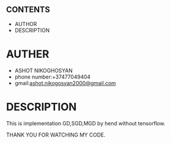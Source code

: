 ## CONTENTS 
* AUTHOR
* DESCRIPTION
 
# AUTHER 
* ASHOT NIKOGHOSYAN
* phone number:+37477049404
* gmail:ashot.nikogosyan2000@gmail.com
   
# DESCRIPTION
  This is implementation GD,SGD,MGD by hend without tensorflow.
  
  
 THANK YOU FOR WATCHING MY CODE.

